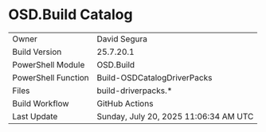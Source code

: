 ﻿# OSD.Build Catalog

| | |
|-|-|
| Owner | David Segura |
| Build Version | 25.7.20.1 |
| PowerShell Module | OSD.Build |
| PowerShell Function | Build-OSDCatalogDriverPacks |
| Files | build-driverpacks.* |
| Build Workflow | GitHub Actions |
| Last Update | Sunday, July 20, 2025 11:06:34 AM UTC |
